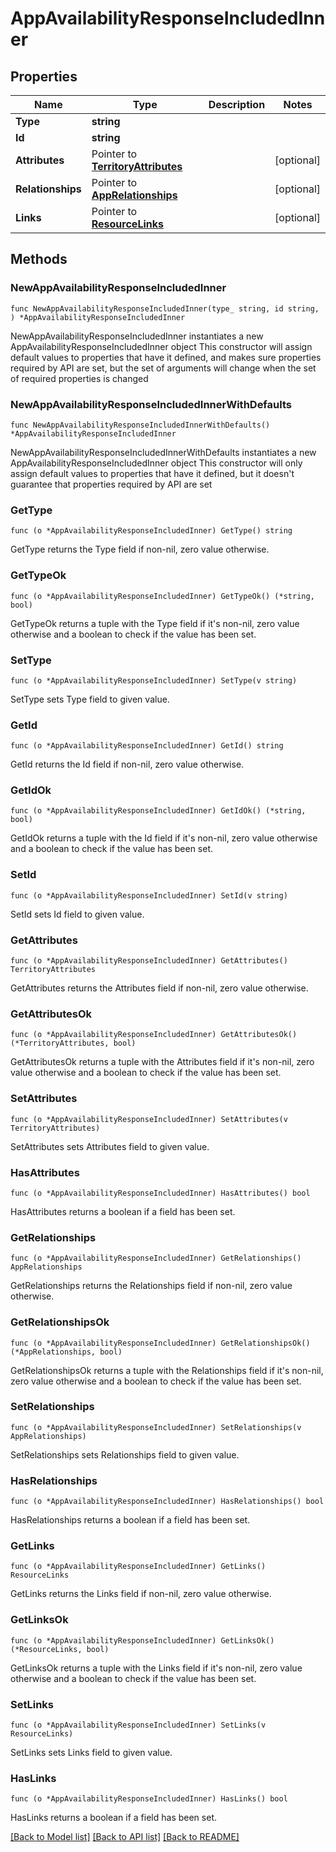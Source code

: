 # AppAvailabilityResponseIncludedInner

## Properties

Name | Type | Description | Notes
------------ | ------------- | ------------- | -------------
**Type** | **string** |  | 
**Id** | **string** |  | 
**Attributes** | Pointer to [**TerritoryAttributes**](TerritoryAttributes.md) |  | [optional] 
**Relationships** | Pointer to [**AppRelationships**](AppRelationships.md) |  | [optional] 
**Links** | Pointer to [**ResourceLinks**](ResourceLinks.md) |  | [optional] 

## Methods

### NewAppAvailabilityResponseIncludedInner

`func NewAppAvailabilityResponseIncludedInner(type_ string, id string, ) *AppAvailabilityResponseIncludedInner`

NewAppAvailabilityResponseIncludedInner instantiates a new AppAvailabilityResponseIncludedInner object
This constructor will assign default values to properties that have it defined,
and makes sure properties required by API are set, but the set of arguments
will change when the set of required properties is changed

### NewAppAvailabilityResponseIncludedInnerWithDefaults

`func NewAppAvailabilityResponseIncludedInnerWithDefaults() *AppAvailabilityResponseIncludedInner`

NewAppAvailabilityResponseIncludedInnerWithDefaults instantiates a new AppAvailabilityResponseIncludedInner object
This constructor will only assign default values to properties that have it defined,
but it doesn't guarantee that properties required by API are set

### GetType

`func (o *AppAvailabilityResponseIncludedInner) GetType() string`

GetType returns the Type field if non-nil, zero value otherwise.

### GetTypeOk

`func (o *AppAvailabilityResponseIncludedInner) GetTypeOk() (*string, bool)`

GetTypeOk returns a tuple with the Type field if it's non-nil, zero value otherwise
and a boolean to check if the value has been set.

### SetType

`func (o *AppAvailabilityResponseIncludedInner) SetType(v string)`

SetType sets Type field to given value.


### GetId

`func (o *AppAvailabilityResponseIncludedInner) GetId() string`

GetId returns the Id field if non-nil, zero value otherwise.

### GetIdOk

`func (o *AppAvailabilityResponseIncludedInner) GetIdOk() (*string, bool)`

GetIdOk returns a tuple with the Id field if it's non-nil, zero value otherwise
and a boolean to check if the value has been set.

### SetId

`func (o *AppAvailabilityResponseIncludedInner) SetId(v string)`

SetId sets Id field to given value.


### GetAttributes

`func (o *AppAvailabilityResponseIncludedInner) GetAttributes() TerritoryAttributes`

GetAttributes returns the Attributes field if non-nil, zero value otherwise.

### GetAttributesOk

`func (o *AppAvailabilityResponseIncludedInner) GetAttributesOk() (*TerritoryAttributes, bool)`

GetAttributesOk returns a tuple with the Attributes field if it's non-nil, zero value otherwise
and a boolean to check if the value has been set.

### SetAttributes

`func (o *AppAvailabilityResponseIncludedInner) SetAttributes(v TerritoryAttributes)`

SetAttributes sets Attributes field to given value.

### HasAttributes

`func (o *AppAvailabilityResponseIncludedInner) HasAttributes() bool`

HasAttributes returns a boolean if a field has been set.

### GetRelationships

`func (o *AppAvailabilityResponseIncludedInner) GetRelationships() AppRelationships`

GetRelationships returns the Relationships field if non-nil, zero value otherwise.

### GetRelationshipsOk

`func (o *AppAvailabilityResponseIncludedInner) GetRelationshipsOk() (*AppRelationships, bool)`

GetRelationshipsOk returns a tuple with the Relationships field if it's non-nil, zero value otherwise
and a boolean to check if the value has been set.

### SetRelationships

`func (o *AppAvailabilityResponseIncludedInner) SetRelationships(v AppRelationships)`

SetRelationships sets Relationships field to given value.

### HasRelationships

`func (o *AppAvailabilityResponseIncludedInner) HasRelationships() bool`

HasRelationships returns a boolean if a field has been set.

### GetLinks

`func (o *AppAvailabilityResponseIncludedInner) GetLinks() ResourceLinks`

GetLinks returns the Links field if non-nil, zero value otherwise.

### GetLinksOk

`func (o *AppAvailabilityResponseIncludedInner) GetLinksOk() (*ResourceLinks, bool)`

GetLinksOk returns a tuple with the Links field if it's non-nil, zero value otherwise
and a boolean to check if the value has been set.

### SetLinks

`func (o *AppAvailabilityResponseIncludedInner) SetLinks(v ResourceLinks)`

SetLinks sets Links field to given value.

### HasLinks

`func (o *AppAvailabilityResponseIncludedInner) HasLinks() bool`

HasLinks returns a boolean if a field has been set.


[[Back to Model list]](../README.md#documentation-for-models) [[Back to API list]](../README.md#documentation-for-api-endpoints) [[Back to README]](../README.md)


